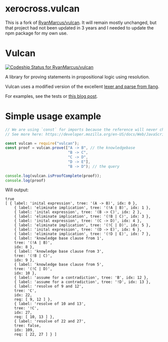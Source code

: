 # xerocross.vulcan

This is a fork of [RyanMarcus/vulcan](https://github.com/RyanMarcus/vulcan).  It will remain mostly unchanged, but that project had not been updated in 3 years and I needed to update the npm package for my own use.


# Vulcan

[ ![Codeship Status for RyanMarcus/vulcan](https://codeship.com/projects/445f6a20-3409-0133-a68d-56c8db4126b8/status?branch=master)](https://codeship.com/projects/100424)

A library for proving statements in propositional logic using resolution.

Vulcan uses a modified version of the excellent [lexer and parse from llang](https://github.com/pnevyk/llang).

For examples, see the tests or [this blog post](http://rmarcus.info/blog/2015/09/02/vulcan.html).


# Simple usage example

```javascript
// We are using `const` for imports because the reference will never change.`
// See more here: https://developer.mozilla.org/en-US/docs/Web/JavaScript/Reference/Statements/const

const vulcan = require("vulcan");
const proof = vulcan.prove(["A -> B", // the knowledgebase
                            "B -> C", 
                            "C -> D",
                            "D -> E"],
                            "B -> D"); // the query
                            
console.log(vulcan.isProofComplete(proof)); 
console.log(proof)
```

Will output:

```
true
[ { label: 'inital expression', tree: '(A -> B)', idx: 0 },
    { label: 'eliminate implication', tree: '(!A | B)', idx: 1 },
    { label: 'inital expression', tree: '(B -> C)', idx: 2 },
    { label: 'eliminate implication', tree: '(!B | C)', idx: 3 },
    { label: 'inital expression', tree: '(C -> D)', idx: 4 },
    { label: 'eliminate implication', tree: '(!C | D)', idx: 5 },
    { label: 'inital expression', tree: '(D -> E)', idx: 6 },
    { label: 'eliminate implication', tree: '(!D | E)', idx: 7 },
    { label: 'knowledge base clause from 1',
    tree: '(!A | B)',
    idx: 8 },
    { label: 'knowledge base clause from 3',
    tree: '(!B | C)',
    idx: 9 },
    { label: 'knowledge base clause from 5',
    tree: '(!C | D)',
    idx: 10 },
    { label: 'assume for a contradiction', tree: 'B', idx: 12 },
    { label: 'assume for a contradiction', tree: '!D', idx: 13 },
    { label: 'resolve of 9 and 12',
    tree: 'C',
    idx: 22,
    req: [ 9, 12 ] },
    { label: 'resolve of 10 and 13',
    tree: '!C',
    idx: 27,
    req: [ 10, 13 ] },
    { label: 'resolve of 22 and 27',
    tree: false,
    idx: 109,
    req: [ 22, 27 ] } ]
```